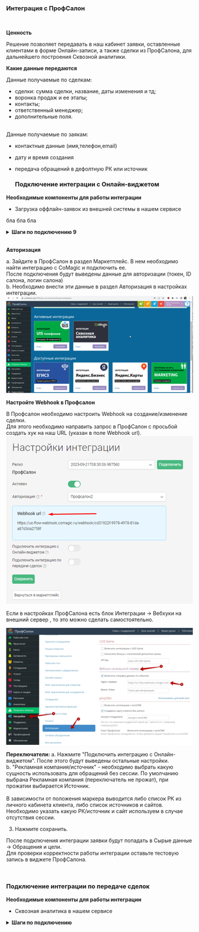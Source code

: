 
### Интеграция с ПрофСалон
<br />

 **Ценность**<br />   
 
Решение позволяет передавать в наш кабинет заявки, оставленные клиентами в форме Онлайн-записи, а также сделки из ПрофСалона, для дальнейшего построения Сквозной аналитики.
<br />

**Какие данные передаются**<br />  

Данные получаемые по сделкам:  <br /> 
- сделки: сумма сделки, название, даты изменения и тд; <br /> 
- воронка продаж и ее этапы;<br /> 
- контакты;<br /> 
- ответственный менеджер;<br /> 
- дополнительные поля.  <br /> 
<br />
Данные получаемые по заякам:  <br /> 

- контактные данные (имя,телефон,email)  <br /> 
- дату и время создания  <br /> 
- передача обращений в дефолтную РК или источник <br />

   ### Подключение интеграции с Онлайн-виджетом <br /> 

 **Необходимые компоненты для работы интеграции** <br />  
- Загрузка оффлайн-заявок из внешней системы в нашем сервисе <br /> 

бла бла бла
<details>
  <summary style="font-weight:bold;">  Шаги по подключению 9 </summary> 

Нажмите "Активен" на этой странице.
Заполните настройки интеграции

</details> 
<br />

**Авторизация** <br />

a. Зайдите в ПрофСалон в раздел Маркетплейс. В нем необходимо найти интеграцию с CoMagic и подключить ее.<br /> 
После подключения будут выведены данные для авторизации (токен, ID салона, логин салона) <br />
b. Необходимо внести эти данные в раздел Авторизация в настройках интеграции.
![image](profsalon_auth.gif) <br />

**Настройте Webhook в Профсалон** <br />

В Профсалон необходимо настроить Webhook на создание/изменение сделки. <br />
Для этого необходимо направить запрос  в ПрофСалон с просьбой создать хук на наш URL (указан в поле Webhook url).
![image](profsalon_hook_url.png)

Если в настройках ПрофСалона есть блок Интеграции → Вебхуки на внешний сервер , то это можно сделать самостоятельно.

![image](profsalon_hook.jpg) 

**Переключатели:** 
a. Нажмите "Подключить интеграцию с Онлайн-виджетом". После этого будут выведены остальные настройки.<br />
b. "Рекламная компания/источник" - необходимо выбрать какую сущность использовать для обращений без сессии. По умолчанию выбрана Рекламная компания (переключатель не прожат), при прожатии выбирается Источник.<br />  
В зависимости от положения маркера выводится либо список РК из личного кабинета клиента, либо список источников и сайтов. Необходимо указать какую РК/источник и сайт используем в случае отсутствия сессии.<br />  

3. Нажмите сохранить. <br />

После подключения интеграции заявки будут попадать в  Сырые данные -> Обращения и цели.  
Для проверки корректности работы интеграции оставьте тестовую запись в виджете ПрофСалона. <br />



<br />

  ### Подключение интеграции по передаче сделок <br />  

**Необходимые компоненты для работы интеграции** <br />  
- Сквозная аналитика в нашем сервисе <br />

<details>
  <summary style="font-weight:bold;">  Шаги по подключению </summary> <br /> 

1. Нажмите "Активен" на этой странице.
2. Заполните настройки интеграции <br />

**Авторизация** <br />
a. Зайдите в ПрофСалон в раздел Маркетплейс. В нем необходимо найти интеграцию с CoMagic и подключить ее.<br /> 
После подключения будут выведены данные для авторизации (токен, ID салона, логин салона) <br />
b. Необходимо внести эти данные в раздел Авторизация в настройках интеграции.
![image](profsalon_auth.gif) <br />

**Настройте Webhook в Профсалон** <br />

В Профсалон необходимо настроить Webhook на создание/изменение сделки.<br /> 
Для этого необходимо направить запрос  в ПрофСалон с просьбой создать хук на наш URL (указан в поле Webhook url).
![image](profsalon_hook_url.png)

Если в настройках ПрофСалона есть блок Интеграции → Вебхуки на внешний сервер , то это можно сделать самостоятельно.

![image](profsalon_hook.jpg) 


**Переключатели:**  
a. Нажмите "Подключить интеграцию по передаче сделок". После этого будут выведены остальные настройки.<br />
b. "Дефолтная воронка" - при прожатии все сделки будут передаваться в воронку по умолчанию "Сделки из ПрофСалона". В противном случае будет создана воронка с названием салона, с которым подключена интеграция.<br />

3. Нажмите сохранить. <br />

После подключения интеграции сделки будут попадать в  Сырые данные -> Сделки.  
Для проверки корректности работы интеграции создайте тестовую сделку(запись) в ПрофСалоне. <br />

</details>
